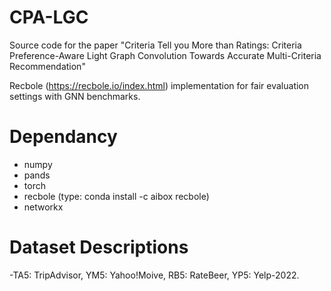 # CPA-LGC
Source code for the paper "Criteria Tell you More than Ratings:
Criteria Preference-Aware Light Graph Convolution
Towards Accurate Multi-Criteria Recommendation"

Recbole (https://recbole.io/index.html) implementation for fair evaluation settings with GNN benchmarks.

# Dependancy

- numpy
- pands
- torch
- recbole (type: conda install -c aibox recbole)
- networkx


# Dataset Descriptions
-TA5: TripAdvisor, YM5: Yahoo!Moive, RB5: RateBeer, YP5: Yelp-2022.
